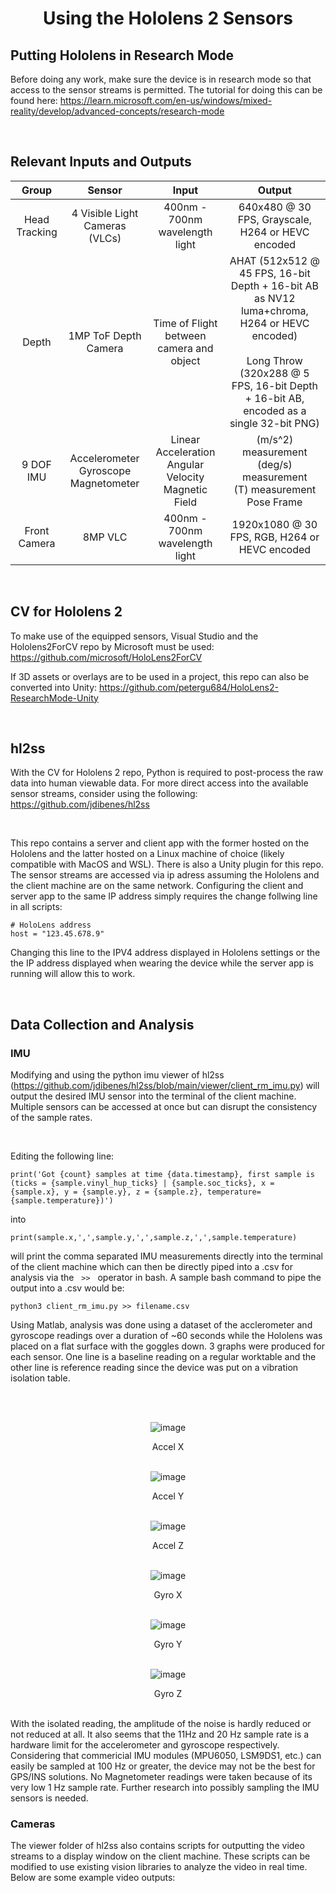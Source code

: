<div align="center">
<h1> Using the Hololens 2 Sensors </h1> 
</div>

## Putting Hololens in Research Mode ##

Before doing any work, make sure the device is in research mode so that access to the sensor streams is permitted. The tutorial for doing this can be found here: https://learn.microsoft.com/en-us/windows/mixed-reality/develop/advanced-concepts/research-mode

<br/>

## Relevant Inputs and Outputs ##

| Group | Sensor | Input | Output |
| :-----------: | :---: | :---: | :---: | 
| Head Tracking | 4 Visible Light Cameras (VLCs) | 400nm - 700nm wavelength light | 640x480 @ 30 FPS, Grayscale, H264 or HEVC encoded
| Depth | 1MP ToF Depth Camera| Time of Flight between camera and object | AHAT (512x512 @ 45 FPS, 16-bit Depth + 16-bit AB as NV12 luma+chroma, H264 or HEVC encoded) <br/> <br/> Long Throw (320x288 @ 5 FPS, 16-bit Depth + 16-bit AB, encoded as a single 32-bit PNG)
| 9 DOF IMU | Accelerometer<br/> Gyroscope <br/> Magnetometer | Linear Acceleration <br/> Angular Velocity  <br/> Magnetic Field | (m/s^2) measurement <br/> (deg/s) measurement <br/> (T) measurement <br/> Pose Frame
| Front Camera  | 8MP VLC | 400nm - 700nm wavelength light | 1920x1080 @ 30 FPS, RGB, H264 or HEVC encoded

<br>


## CV for Hololens 2 ##
To make use of the equipped sensors, Visual Studio and the Hololens2ForCV repo by Microsoft must be used: https://github.com/microsoft/HoloLens2ForCV

If 3D assets or overlays are to be used in a project, this repo can also be converted into Unity: https://github.com/petergu684/HoloLens2-ResearchMode-Unity

<br>

## hl2ss ##

With the CV for Hololens 2 repo, Python is required to post-process the raw data into human viewable data. For more direct access into the available sensor streams, consider using the following: https://github.com/jdibenes/hl2ss 

<br/>

This repo contains a server and client app with the former hosted on the Hololens and the latter hosted on a Linux machine of choice (likely compatible with MacOS and WSL). There is also a Unity plugin for this repo. The sensor streams are accessed via ip adress assuming the Hololens and the client machine are on the same network. Configuring the client and server app to the same IP address simply requires the change follwing line in all scripts: 

```
# HoloLens address
host = "123.45.678.9"
```

Changing this line to the IPV4 address displayed in Hololens settings or the the IP address displayed when wearing the device while the server app is running will allow this to work.

<br/>

## Data Collection and Analysis ##

### IMU ###

Modifying and using the python imu viewer of hl2ss (https://github.com/jdibenes/hl2ss/blob/main/viewer/client_rm_imu.py) will output the desired IMU sensor into the terminal of the client  machine. Multiple sensors can be accessed at once but can disrupt the consistency of the sample rates.


<br/>

Editing the following line:

```
print('Got {count} samples at time {data.timestamp}, first sample is (ticks = {sample.vinyl_hup_ticks} | {sample.soc_ticks}, x = {sample.x}, y = {sample.y}, z = {sample.z}, temperature={sample.temperature})')
```

into 

```
print(sample.x,',',sample.y,',',sample.z,',',sample.temperature)
```
will print the comma separated IMU measurements directly into the terminal of the client machine which can then be directly piped into a .csv for analysis via the  &nbsp; `>>`  &nbsp; operator in bash. A sample bash command to pipe the output into a .csv would be: 

```
python3 client_rm_imu.py >> filename.csv
```

Using Matlab, analysis was done using a dataset of the acclerometer and gyroscope readings over a duration of ~60 seconds while the Hololens was placed on a flat surface with the goggles down. 3 graphs were produced for each sensor. One line is a baseline reading on a regular worktable and the other line is reference reading since the device was put on a vibration isolation table. 

<div align="center">

<br/>
<br/>

![image](./accel_x.jpg)

Accel X
<br/>
<br/>


![image](./accel_y.jpg)

Accel Y
<br/>
<br/>

![image](./accel_z.jpg)

Accel Z
<br/>
<br/>

![image](./gyro_x.jpg)

Gyro X
<br/>
<br/>

![image](./gyro_y.jpg)

Gyro Y
<br/>
<br/>

![image](./gyro_z.jpg)

Gyro Z
<br/>
<br/>

</div>

With the isolated reading, the amplitude of the noise is hardly reduced or not reduced at all. It also seems that the 11Hz and 20 Hz sample rate is a hardware limit for the accelerometer and gyroscope respectively. Considering that commericial IMU modules (MPU6050, LSM9DS1, etc.) can easily be sampled at 100 Hz or greater, the device may not be the best for GPS/INS solutions. No Magnetometer readings were taken because of its very low 1 Hz sample rate. Further research into possibly sampling the IMU sensors is needed. 

### Cameras ###

The viewer folder of hl2ss also contains scripts for outputting the video streams to a display window on the client machine. These scripts can be modified to use existing vision libraries to analyze the video in real time. Below are some example video outputs:
